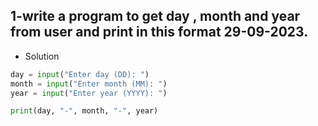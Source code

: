 ## 1-write a program to get day , month and year from user and print in this format 29-09-2023.

- Solution

```python
day = input("Enter day (DD): ")
month = input("Enter month (MM): ")
year = input("Enter year (YYYY): ")

print(day, "-", month, "-", year)
```
